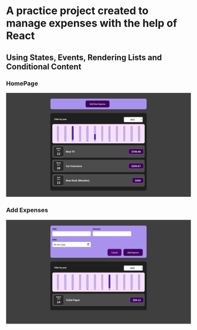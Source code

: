 # A practice project created to manage expenses with the help of React
## Using States, Events, Rendering Lists and Conditional Content
### HomePage
![alt text](https://github.com/aaryen-dsouza/Expenses-Manager/blob/main/public/FrontPage.png)
### Add Expenses
![alt text](https://github.com/aaryen-dsouza/Expenses-Manager/blob/main/public/AddExpense.png)
